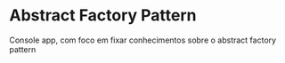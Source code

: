 <h1> Abstract Factory Pattern </h1>
<p> Console app, com foco em fixar conhecimentos sobre o abstract factory pattern</p>
